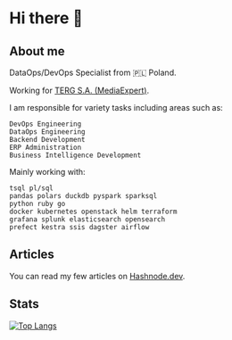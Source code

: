 <!--![mikelogaciuk](./img/homescreen.png)-->

<!-- <p align="center">
  <a href="https://github.com/mikelogaciuk">
    <img width="1000" src="https://github.com/mikelogaciuk/mikelogaciuk/raw/main/img/homescreen_n.png" alt="logo" />
  </a>
</p> -->

# Hi there 👋

## About me

DataOps/DevOps Specialist from :poland: Poland.

Working for [TERG S.A. (MediaExpert)](https://mediaexpert.pl).

I am responsible for variety tasks including areas such as:

    DevOps Engineering
    DataOps Engineering
    Backend Development
    ERP Administration
    Business Intelligence Development
  
Mainly working with:

    tsql pl/sql 
    pandas polars duckdb pyspark sparksql
    python ruby go
    docker kubernetes openstack helm terraform
    grafana splunk elasticsearch opensearch
    prefect kestra ssis dagster airflow

## Articles
You can read my few articles on [Hashnode.dev](https://mlog.hashnode.dev/).

## Stats

[![Top Langs](https://github-readme-stats.vercel.app/api/top-langs/?username=mikelogaciuk&layout=compact)](https://github.com/anuraghazra/github-readme-stats)
